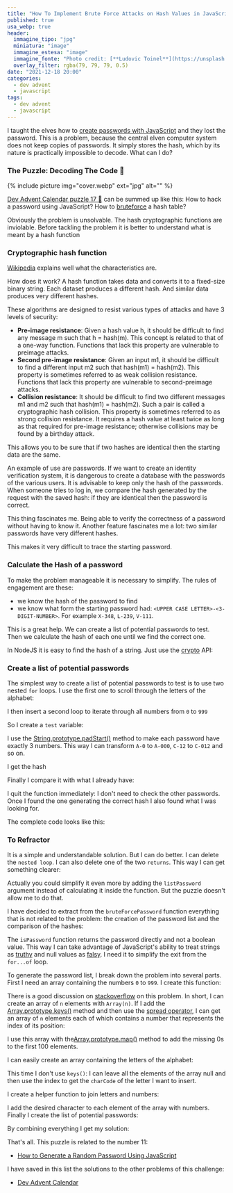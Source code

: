 ```yaml
---
title: "How To Implement Brute Force Attacks on Hash Values in JavaScript"
published: true
usa_webp: true
header:
  immagine_tipo: "jpg"
  miniatura: "image"
  immagine_estesa: "image"
  immagine_fonte: "Photo credit: [**Ludovic Toinel**](https://unsplash.com/@ltoinel)"
  overlay_filter: rgba(79, 79, 79, 0.5)
date: "2021-12-18 20:00"
categories:
  - dev advent
  - javascript
tags:
  - dev advent
  - javascript
---
```


I taught the elves how to [create passwords with JavaScript](https://javascript.plainenglish.io/how-to-generate-a-random-password-using-javascript-cbeb4b72ec12) and they lost the password. This is a problem, because the central elven computer system does not keep copies of passwords. It simply stores the hash, which by its nature is practically impossible to decode. What can I do?

### The Puzzle: Decoding The Code 🔐

{% include picture img="cover.webp" ext="jpg" alt="" %}

[Dev Advent Calendar puzzle 17 🎅](https://github.com/devadvent/puzzle-17) can be summed up like this: How to hack a password using JavaScript? How to [bruteforce](https://en.wikipedia.org/wiki/Brute-force_search) a hash table?

Obviously the problem is unsolvable. The hash cryptographic functions are inviolable. Before tackling the problem it is better to understand what is meant by a hash function

### Cryptographic hash function

[Wikipedia](https://en.wikipedia.org/wiki/Cryptographic_hash_function) explains well what the characteristics are.

How does it work? A hash function takes data and converts it to a fixed-size binary string. Each dataset produces a different hash. And similar data produces very different hashes.

These algorithms are designed to resist various types of attacks and have 3 levels of security:

- **Pre-image resistance**: Given a hash value h, it should be difficult to find any message m such that h = hash(m). This concept is related to that of a one-way function. Functions that lack this property are vulnerable to preimage attacks.
- **Second pre-image resistance**: Given an input m1, it should be difficult to find a different input m2 such that hash(m1) = hash(m2). This property is sometimes referred to as weak collision resistance. Functions that lack this property are vulnerable to second-preimage attacks.
- **Collision resistance**: It should be difficult to find two different messages m1 and m2 such that hash(m1) = hash(m2). Such a pair is called a cryptographic hash collision. This property is sometimes referred to as strong collision resistance. It requires a hash value at least twice as long as that required for pre-image resistance; otherwise collisions may be found by a birthday attack.

This allows you to be sure that if two hashes are identical then the starting data are the same.

An example of use are passwords. If we want to create an identity verification system, it is dangerous to create a database with the passwords of the various users. It is advisable to keep only the hash of the passwords. When someone tries to log in, we compare the hash generated by the request with the saved hash: if they are identical then the password is correct.

This thing fascinates me. Being able to verify the correctness of a password without having to know it. Another feature fascinates me a lot: two similar passwords have very different hashes.

<script src="https://gist.github.com/el3um4s/0bd50f2a455b23006c2ce224790299b2.js"></script>

This makes it very difficult to trace the starting password.

### Calculate the Hash of a password

To make the problem manageable it is necessary to simplify. The rules of engagement are these:

- we know the hash of the password to find
- we know what form the starting password had: `<UPPER CASE LETTER>-<3-DIGIT-NUMBER>`. For example `X-348`, `L-239`, `V-111`.

This is a great help. We can create a list of potential passwords to test. Then we calculate the hash of each one until we find the correct one.

In NodeJS it is easy to find the hash of a string. Just use the [crypto](https://nodejs.org/api/crypto.html) API:

<script src="https://gist.github.com/el3um4s/ae5a155c306bbf28d2d149ac266c20b1.js"></script>

### Create a list of potential passwords

The simplest way to create a list of potential passwords to test is to use two nested `for` loops. I use the first one to scroll through the letters of the alphabet:

<script src="https://gist.github.com/el3um4s/989c306978526c11ba0229b59bcdbc01.js"></script>

I then insert a second loop to iterate through all numbers from `0` to `999`

<script src="https://gist.github.com/el3um4s/5b21386bddd2fdf17cb998e0e343958f.js"></script>

So I create a `test` variable:

<script src="https://gist.github.com/el3um4s/0b6727fd83dc80b9bc156f3b705575df.js"></script>

I use the [String.prototype.padStart()](https://developer.mozilla.org/en-US/docs/Web/JavaScript/Reference/Global_Objects/String/padStart) method to make each password have exactly 3 numbers. This way I can transform `A-0` to `A-000`, `C-12` to `C-012` and so on.

I get the hash

<script src="https://gist.github.com/el3um4s/dc99dc5a8df19279885ecb30de0a6b99.js"></script>

Finally I compare it with what I already have:

<script src="https://gist.github.com/el3um4s/f0a17e08f8152509a1bc9b0c62fd2622.js"></script>

I quit the function immediately: I don't need to check the other passwords. Once I found the one generating the correct hash I also found what I was looking for.

The complete code looks like this:

<script src="https://gist.github.com/el3um4s/e8d407116bb6f9f301e57d83715ae831.js"></script>

### To Refractor

It is a simple and understandable solution. But I can do better. I can delete the `nested loop`. I can also delete one of the two `returns`. This way I can get something clearer:

<script src="https://gist.github.com/el3um4s/73c9fe72aa646601fd6963b8bb3bd404.js"></script>

Actually you could simplify it even more by adding the `listPassword` argument instead of calculating it inside the function. But the puzzle doesn't allow me to do that.

I have decided to extract from the `bruteForcePassword` function everything that is not related to the problem: the creation of the password list and the comparison of the hashes:

<script src="https://gist.github.com/el3um4s/f4b447c63a20333d80754fb470371cdb.js"></script>

The `isPassword` function returns the password directly and not a boolean value. This way I can take advantage of JavaScript's ability to treat strings as [truthy](https://developer.mozilla.org/en-US/docs/Glossary/Truthy) and null values as [falsy](https://developer.mozilla.org/en-US/docs/Glossary/Falsy). I need it to simplify the exit from the `for...of` loop.

To generate the password list, I break down the problem into several parts. First I need an array containing the numbers `0` to `999`. I create this function:

<script src="https://gist.github.com/el3um4s/fa1e27b4c97da891da07a5bd2acd09d3.js"></script>

There is a good discussion on [stackoverflow](https://stackoverflow.com/questions/3746725/how-to-create-an-array-containing-1-n) on this problem. In short, I can create an array of `n` elements with `Array(n)`. If I add the [Array.prototype.keys()](https://developer.mozilla.org/en-US/docs/Web/JavaScript/Reference/Global_Objects/Array/keys) method and then use the [spread operator](https://developer.mozilla.org/en-US/docs/Web/JavaScript/Reference/Operators/Spread_syntax), I can get an array of `n` elements each of which contains a number that represents the index of its position:

<script src="https://gist.github.com/el3um4s/b923770dfe6ce17aa7f65a7c6cc326ad.js"></script>

I use this array with the[Array.prototype.map()](https://developer.mozilla.org/en-US/docs/Web/JavaScript/Reference/Global_Objects/Array/map) method to add the missing 0s to the first 100 elements.

I can easily create an array containing the letters of the alphabet:

<script src="https://gist.github.com/el3um4s/adff749ca4dd3eefcbb210130bc8aa49.js"></script>

This time I don't use `keys()`: I can leave all the elements of the array null and then use the index to get the `charCode` of the letter I want to insert.

I create a helper function to join letters and numbers:

<script src="https://gist.github.com/el3um4s/cfa90cc8adf02a3636706b9d389faa53.js"></script>

I add the desired character to each element of the array with numbers. Finally I create the list of potential passwords:

<script src="https://gist.github.com/el3um4s/374bcb1f55c2671a19bcd538b84b2147.js"></script>

By combining everything I get my solution:

<script src="https://gist.github.com/el3um4s/1789e92cf0d57d4ad8166167a5d810c6.js"></script>

That's all. This puzzle is related to the number 11:

- [How to Generate a Random Password Using JavaScript](https://javascript.plainenglish.io/how-to-generate-a-random-password-using-javascript-cbeb4b72ec12)

I have saved in this list the solutions to the other problems of this challenge:

- [Dev Advent Calendar](https://el3um4s.medium.com/list/dev-advent-calendar-89d163132d6e)
